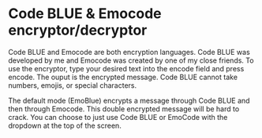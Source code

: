 # Code BLUE & Emocode encryptor/decryptor
Code BLUE and Emocode are both encryption languages. Code BLUE was developed by me and Emocode was created by one of my close friends. To use the encryptor, type your desired text into the encode field and press encode. The ouput is the encrypted message. Code BLUE cannot take numbers, emojis, or special characters.

The default mode (EmoBlue) encrypts a message through Code BLUE and then through Emocode. This double encrypted message will be hard to crack. You can choose to just use Code BLUE or EmoCode with the dropdown at the top of the screen.
